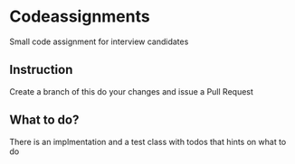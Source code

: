 # Codeassignments
Small code assignment for interview candidates

## Instruction
Create a branch of this do your changes and issue a Pull Request

## What to do? 
There is an implmentation and a test class with todos that hints on what to do 

